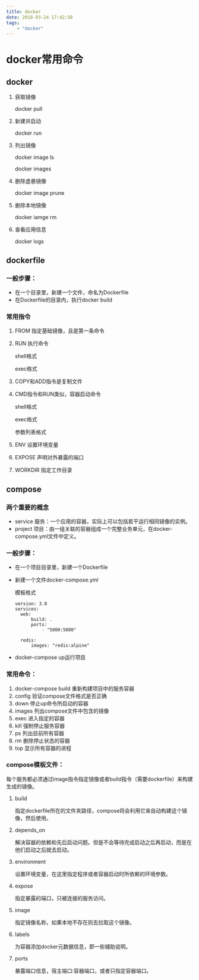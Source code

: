 ```yaml
---
title: docker
date: 2018-03-24 17:42:58
tags: 
    - "docker"
---
```


# docker常用命令

## docker

1. 获取镜像

   docker pull 


2. 新建并启动

   docker run


3. 列出镜像

   docker image ls

   docker images


4. 删除虚悬镜像

   docker image prune


5. 删除本地镜像

   docker iamge rm

6. 查看应用信息

   docker logs

## dockerfile

### 一般步骤：

- 在一个目录里，新建一个文件，命名为Dockerfile
- 在Dockerfile的目录内，执行docker build 

### 常用指令

1. FROM 指定基础镜像，且是第一条命令

2. RUN 执行命令

   shell格式

   exec格式

3. COPY和ADD指令是复制文件

4. CMD指令和RUN类似，容器启动命令

   shell格式

   exec格式

   参数列表格式

5. ENV 设置环境变量

6. EXPOSE 声明对外暴露的端口

7. WORKDIR 指定工作目录

## compose

### 两个重要的概念

- service 服务：一个应用的容器，实际上可以包括若干运行相同镜像的实例。
- project 项目：由一组关联的容器组成一个完整业务单元，在docker-compose.yml文件中定义。

### 一般步骤：

- 在一个项目目录里，新建一个Dockerfile

- 新建一个文件docker-compose.yml

  模板格式

  ```
  version: 3.0
  services:
  	web:
  		build: .
  		ports:
  			- "5000:5000"
  			
  	redis:
  		images: "redis:alpine"
  ```

- docker-compose up运行项目

### 常用命令：

1. docker-compose build 重新构建项目中的服务容器
2. config 验证compose文件格式是否正确
3. down 停止up命令所启动的容器
4. images 列出compose文件中包含的镜像
5. exec 进入指定的容器
6. kill 强制停止服务容器
7. ps 列出目前所有容器
8. rm 删除停止状态的容器
9. top 显示所有容器的进程

### compose模板文件：

每个服务都必须通过image指令指定镜像或者build指令（需要dockerfile）来构建生成的镜像。

1. build

   指定dockerfile所在的文件夹路径，compose将会利用它来自动构建这个镜像，然后使用。

2. depends_on

   解决容器的依赖和先后启动问题。但是不会等待完成启动之后再启动，而是在他们启动之后就去启动。


3. environment

   设置环境变量，在这里指定程序或者容器启动时所依赖的环境参数。


4. expose

   指定暴露的端口，只被连接的服务访问。


5. image

   指定镜像名称，如果本地不存在则去拉取这个镜像。


6. labels

   为容器添加docker元数据信息，即一些辅助说明。


7. ports

   暴露端口信息，宿主端口:容器端口，或者只指定容器端口。

